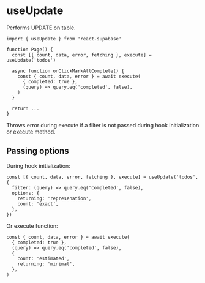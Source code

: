 # useUpdate

Performs UPDATE on table.

```tsx highlight=4
import { useUpdate } from 'react-supabase'

function Page() {
  const [{ count, data, error, fetching }, execute] = useUpdate('todos')

  async function onClickMarkAllComplete() {
    const { count, data, error } = await execute(
      { completed: true },
      (query) => query.eq('completed', false),
    )
  }

  return ...
}
```

Throws error during execute if a filter is not passed during hook initialization or execute method.

## Passing options

During hook initialization:

```tsx
const [{ count, data, error, fetching }, execute] = useUpdate('todos', {
  filter: (query) => query.eq('completed', false),
  options: {
    returning: 'represenation',
    count: 'exact',
  },
})
```

Or execute function:

```tsx
const { count, data, error } = await execute(
  { completed: true },
  (query) => query.eq('completed', false),
  {
    count: 'estimated',
    returning: 'minimal',
  },
)
```
